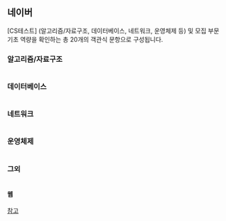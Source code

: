 #

## 네이버
[CS테스트]
(알고리즘/자료구조, 데이터베이스, 네트워크, 운영체제 등) 및 모집 부문 기초 역량을 확인하는 총 20개의 객관식 문항으로 구성됩니다.

### 알고리즘/자료구조
```
```

### 데이터베이스
```
```

### 네트워크
```
```

### 운영체제
```
```


### 그외
```
```

#### 웹
[참고](https://github.com/davJ-star/tech-interview-for-developer/tree/master/Web)

```

```


